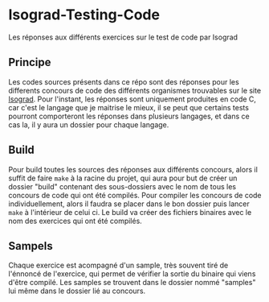 # Isograd-Testing-Code
Les réponses aux différents exercices sur le test de code par Isograd

## Principe
Les codes sources présents dans ce répo sont des réponses pour les differents concours de code des différents organismes trouvables sur le site [Isograd](https://www.isograd-testingservices.com/). Pour l'instant, les réponses sont uniquement produites en code C, car c'est le langage que je maitrise le mieux, il se peut que certains tests pourront comporteront les réponses dans plusieurs langages, et dans ce cas la, il y aura un dossier pour chaque langage.

## Build
Pour build toutes les sources des réponses aux différents concours, alors il suffit de faire `make` à la racine du projet, qui aura pour but de créer un dossier "build" contenant des sous-dossiers avec le nom de tous les concours de code qui ont été compilés.
Pour compiler les concours de code individuellement, alors il faudra se placer dans le bon dossier puis lancer `make` à l'intérieur de celui ci. Le build va créer des fichiers binaires avec le nom des exercices qui ont été compilés.

## Sampels
Chaque exercice est acompagné d'un sample, très souvent tiré de l'énnoncé de l'exercice, qui permet de vérifier la sortie du binaire qui viens d'être compilé. Les samples se trouvent dans le dossier nommé "samples" lui même dans le dossier lié au concours.
